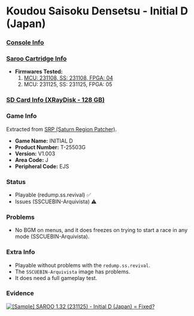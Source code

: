 # Koudou Saisoku Densetsu - Initial D (Japan)

### [Console Info](../../../../../Info/Consoles/VA13/README.md)

### [Saroo Cartridge Info](../../../../../Info/Cartridges/RetroGameParadiseStore/1.32F/README.md)

- <b>Firmwares Tested:</b>
  1. [MCU: 231108, SS: 231108, FPGA: 04](../01/README.md)
  2. MCU: 231125, SS: 231125, FPGA: 05

### [SD Card Info (XRayDisk - 128 GB)](../../../../../Info/SdCards/XRayDisk/128GB/fat32/README.md)

### Game Info

Extracted from [SRP (Saturn Region Patcher)](https://segaxtreme.net/resources/saturn-region-patcher.81/download).

- <b>Game Name:</b> INITIAL D
- <b>Product Number:</b> T-25503G
- <b>Version:</b> V1.003
- <b>Area Code:</b> J
- <b>Peripheral Code:</b> EJS

### Status

- Playable (redump.ss.revival) :white_check_mark:
- Issues (SSCUEBIN-Arquivista) :warning:

### Problems

- No BGM on menus, and it does freezes on trying to start a race in any mode (SSCUEBIN-Arquivista).

### Extra Info

- Playable without problems with the `redump.ss.revival`.
- The `SSCUEBIN-Arquivista` image has problems.
- It does need a full gameplay test.

### Evidence

[![[Sample] SAROO 1.32 (231125) - Initial D (Japan) = Fixed?](https://img.youtube.com/vi/ArkBo2oRFrg/0.jpg)](https://www.youtube.com/watch?v=ArkBo2oRFrg)
